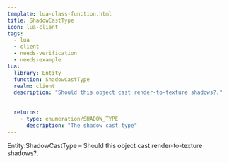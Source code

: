 ```yaml
---
template: lua-class-function.html
title: ShadowCastType
icon: lua-client
tags:
  - lua
  - client
  - needs-verification
  - needs-example
lua:
  library: Entity
  function: ShadowCastType
  realm: client
  description: "Should this object cast render-to-texture shadows?."
  
  
  returns:
    - type: enumeration/SHADOW_TYPE
      description: "The shadow cast type"
---
```


<div class="lua__search__keywords">
Entity:ShadowCastType &#x2013; Should this object cast render-to-texture shadows?.
</div>
